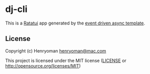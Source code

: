 # dj-cli

This is a [Ratatui] app generated by the [event driven async template].

[Ratatui]: https://ratatui.rs
[event driven async template]: https://github.com/ratatui/templates/tree/main/event-driven-async

## License

Copyright (c) Henryoman <henryoman@mac.com>

This project is licensed under the MIT license ([LICENSE] or <http://opensource.org/licenses/MIT>)

[LICENSE]: ./LICENSE
